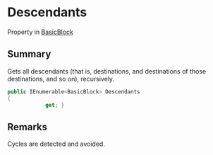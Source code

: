 # Descendants

Property in [BasicBlock](./)

## Summary

Gets all descendants (that is, destinations, and destinations of those destinations, and so on), recursively.

```csharp
public IEnumerable<BasicBlock> Descendants
{
            get; }
```

## Remarks

Cycles are detected and avoided.
